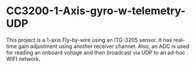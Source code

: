 # CC3200-1-Axis-gyro-w-telemetry-UDP
This project is a 1-axis Fly-by-wire using an ITG-3205 sensor. It has real-time gain adjustment using another receiver channel. Also, an ADC is used for reading an onboard voltage and then broadcast via UDP to an ad-hoc WIFI network.
